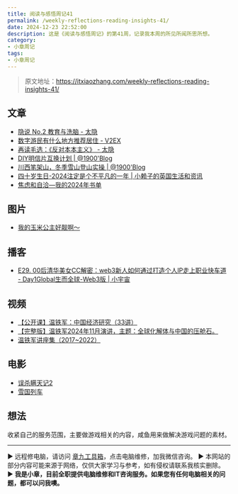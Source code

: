```yaml
---
title: 阅读与感悟周记41
permalink: /weekly-reflections-reading-insights-41/
date: 2024-12-23 22:52:00
description: 这是《阅读与感悟周记》的第41周，记录我本周的所见所闻所思所想。
category:
- 小章周记
tags:
- 小章周记
---
```


> 原文地址：<https://itxiaozhang.com/weekly-reflections-reading-insights-41/>  

## 文章

- [隐说 No.2 教育与洗脑 - 太隐](https://wangyurui.com/posts/yin-shuo-no-2-shan-zong-shi-niu)
- [数字游民有什么地方推荐居住 - V2EX](https://www.v2ex.com/t/1099348)
- [再读毛选：《反对本本主义》 - 太隐](https://wangyurui.com/posts/zai-du-mao-xuan-fan-dui-ben-ben-zhu-yi)
- [DIY明信片互换计划 | @1900'Blog](https://1900.live/ming-xin-pian-hu-huan-ji-hua)
- [川西笔架山，冬季雪山登山实操 | @1900'Blog](https://1900.live/chuan-xi-bi-jia-shan-dong-ji-xue-shan-deng-shan-shi-cao)
- [四十岁生日-2024注定是个不平凡的一年 | 小赖子的英国生活和资讯](https://justyy.com/archives/67027)
- [焦虑和自洽—我的2024年书单](https://weibo.com/ttarticle/x/m/show/id/2309405111816014397514)

## 图片

- [我的玉米公主好靓啊～](https://www.douban.com/group/topic/315262218)

## 播客

- [E29. 00后清华美女CC解密：web3新人如何通过打造个人IP走上职业快车道 - Day1Global生而全球-Web3版 | 小宇宙](https://www.xiaoyuzhoufm.com/episode/675d44527d8426f692086a9a)

## 视频

- [【公开课】温铁军：中国经济研究（33讲）](https://www.bilibili.com/video/BV1kp4y1W7u8/)
- [【完整版】温铁军2024年11月演讲，主题：全球化解体与中国的压舱石。](https://www.bilibili.com/video/BV1jjBYYRE9m)
- [温铁军讲座集（2017~2022）](https://www.bilibili.com/video/BV1La411C7ZB)

## 电影

- [误杀瞒天记2](https://neodb.social/movie/4OuZtrKWgHY4H5SD8jTsPL)
- [雪国列车](https://neodb.social/movie/2uW3JMR8ZIwzcrmdWTv6j9)

## 想法

收紧自己的服务范围，主要做游戏相关的内容，咸鱼用来做解决游戏问题的素材。

---
▶ 远程修电脑，请访问 [章九工具箱](https://zhang9.com/)，点击电脑维修，加我微信咨询。 
▶ 本网站的部分内容可能来源于网络，仅供大家学习与参考，如有侵权请联系我核实删除。  
▶ **我是小章，目前全职提供电脑维修和IT咨询服务。如果您有任何电脑相关的问题，都可以问我噢。**  
